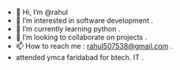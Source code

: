 - 👋 Hi, I’m @rahul
- 👀 I’m interested in software development .
- 🌱 I’m currently learning  python .
- 💞️ I’m looking to collaborate on projects .
- 📫 How to reach me : rahul507538@gmail.com .
-  attended ymca faridabad for btech. IT .

<!---
rahul132004/rahul132004 is a ✨ special ✨ repository because its `README.md` (this file) appears on your GitHub profile.
You can click the Preview link to take a look at your changes.
--->
